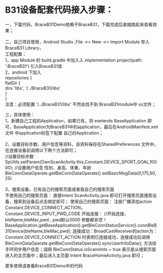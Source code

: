 # B31设备配套代码接入步骤：
一，下载代码，BraceB31Demo依赖于BraceB31，下载完成后直接跑起来查看效果；</br></br>
二，自己项目使用，Android Studio ,File ->> New ->> Import Module 导入BraceB31 Library，</br>
  工程配置：</br>
  1，app Module 的 build.gradle 中加入入 implementation project(path: ':BraceB31') 引入BraceB31库</br>
  2，android 下加入</br>
  repositories {</br>
        flatDir {</br>
            dirs 'libs', '/../BraceB31/libs'</br>
        }</br>
    }</br>
    注意：必须配置 '/../BraceB31/libs' 不然会找不到 BraceB31module中 so文件；</br>

三，具体使用：</br>
  1，新建自己工程的Application，如果已有，则 exetends BaseApplication 即可，BaseApplication为BraceB31中的application，最后在AndroidManifest.xml文件
  中application标签下配置 自己的Application；</br></br>
  2，设置目标步数、用户信息等资料，该资料保存在SharedPreferences 文件中，在连接设备前调用以下两个方法即可；</br>
        //设置目标步数
        SpUtils.setParam(OwnScanActivity.this,Constant.DEVICE_SPORT_GOAL,10000);
        //设置用户信息 性别、身高、体重、年龄
        BleConnDataOperate.getBleConnDataOperate().setBasicMsgData(0,175,60,25)</br></br>
  3，搜索设备，已有自己的搜索页面或者我自己的搜索页面</br>
    不使用自己的搜索页面：
      直接Intent ScanActivity.java 即可打开搜索页面搜索设备，搜索到设备后点击绑定即可；
    使用自己的搜索页面：
      注册广播添加action  Constant.DEVICE_CONNECT_ACTION，Constant.DEVICE_INPUT_PWD_CODE
      开始连接： 
        //开始连接，bleName,bleMac,pwd , pwd默认0000 参数都非空！
        BaseApplication.getBaseApplication().getBleConnStatusService().connBleB31Device(bleName,bleMac,pwd);
      连接成功：BroadCastReceiver的action为：Constant.DEVICE_CONNECT_ACTION 时表明已连接成功，连接成功后调用 BleConnDataOperate.getBleConnDataOperate().syncUserInfoData();
       方法给手环同步用户信息；调用 BleConnStatus.isScannInto = true 表示是从搜索页面进入的主页面中；最后进入主页面 Intent BraceHomeActivity.java 即可；
       
  
  
  更多使用请查看BraceB31Demo中的代码
